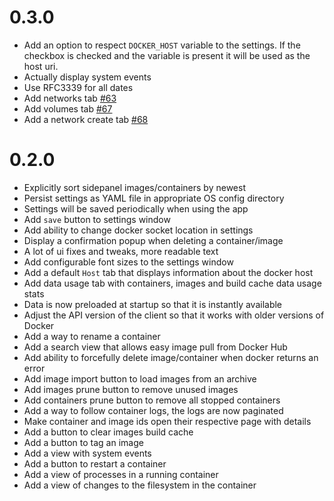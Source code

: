 # 0.3.0
- Add an option to respect `DOCKER_HOST` variable to the settings. If the checkbox is checked and the variable is present it will be used as the host uri.
- Actually display system events
- Use RFC3339 for all dates
- Add networks tab [#63](https://github.com/vv9k/dockeye/pull/63)
- Add volumes tab [#67](https://github.com/vv9k/dockeye/pull/67)
- Add a network create tab [#68](https://github.com/vv9k/dockeye/pull/68)

# 0.2.0
- Explicitly sort sidepanel images/containers by newest
- Persist settings as YAML file in appropriate OS config directory
- Settings will be saved periodically when using the app
- Add `save` button to settings window
- Add ability to change docker socket location in settings
- Display a confirmation popup when deleting a container/image
- A lot of ui fixes and tweaks, more readable text
- Add configurable font sizes to the settings window
- Add a default `Host` tab that displays information about the docker host
- Add data usage tab with containers, images and build cache data usage stats
- Data is now preloaded at startup so that it is instantly available
- Adjust the API version of the client so that it works with older versions of Docker
- Add a way to rename a container
- Add a search view that allows easy image pull from Docker Hub
- Add ability to forcefully delete image/container when docker returns an error
- Add image import button to load images from an archive
- Add images prune button to remove unused images
- Add containers prune button to remove all stopped containers
- Add a way to follow container logs, the logs are now paginated
- Make container and image ids open their respective page with details
- Add a button to clear images build cache
- Add a button to tag an image
- Add a view with system events
- Add a button to restart a container
- Add a view of processes in a running container
- Add a view of changes to the filesystem in the container

